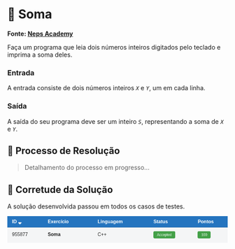 # 🧮 Soma

**Fonte: [Neps Academy](https://neps.academy/br/exercise/84)**

Faça um programa que leia dois números inteiros digitados pelo teclado e imprima a soma deles.

### Entrada

A entrada consiste de dois números inteiros *`X`* e *`Y`*, um em cada linha.

### Saída
A saída do seu programa deve ser um inteiro *`S`*, representando a soma de *`X`* e *`Y`*.

## 🧩 Processo de Resolução

> Detalhamento do processo em progresso...

## 📝 Corretude da Solução

A solução desenvolvida passou em todos os casos de testes.

![Accepted](img/accepted.png)

